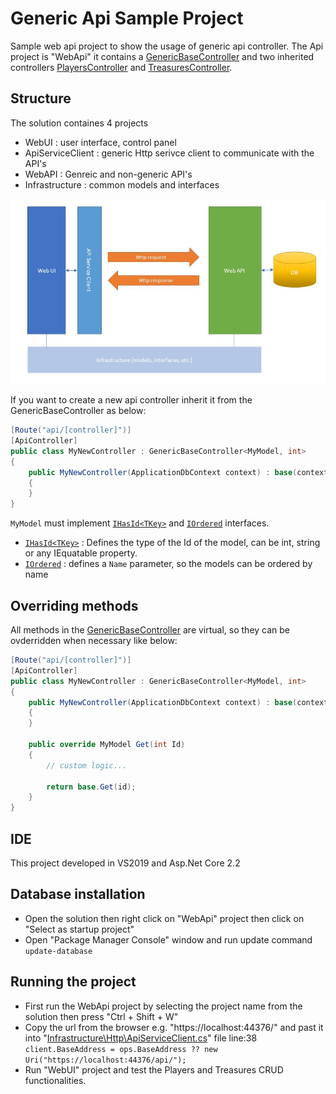 # Generic Api Sample Project
Sample web api project to show the usage of generic api controller.
The Api project is "WebApi" it contains a [GenericBaseController](1) and two inherited controllers [PlayersController](2) and [TreasuresController](3).

## Structure
The solution containes 4 projects

- WebUI : user interface, control panel
- ApiServiceClient : generic Http serivce client to communicate with the API's
- WebAPI : Genreic and non-generic API's
- Infrastructure : common models and interfaces

![Generic API Sample Project Structure](WebUI/wwwroot/files/Generic%20API%20Project%20Structure%20v1.JPG)

If you want to create a new api controller inherit it from the GenericBaseController as below:
````cs
[Route("api/[controller]")]
[ApiController]
public class MyNewController : GenericBaseController<MyModel, int>
{
    public MyNewController(ApplicationDbContext context) : base(context)
    {
    }
}
````

`MyModel` must implement [`IHasId<TKey>`](4) and [`IOrdered`](5) interfaces.

- [`IHasId<TKey>`](4) : Defines the type of the Id of the model, can be int, string or any IEquatable property. 
- [`IOrdered`](5) : defines a `Name` parameter, so the models can be ordered by name

## Overriding methods

All methods in the [GenericBaseController](1) are virtual, so they can be ovderridden when necessary like below:
````cs
[Route("api/[controller]")]
[ApiController]
public class MyNewController : GenericBaseController<MyModel, int>
{
    public MyNewController(ApplicationDbContext context) : base(context)
    {
    }
    
    public override MyModel Get(int Id)
    {
        // custom logic...
        
        return base.Get(id);
    }
}
````
## IDE
This project developed in VS2019 and Asp.Net Core 2.2

## Database installation 

- Open the solution then right click on "WebApi" project then click on "Select as startup project"
- Open "Package Manager Console" window and run update command `update-database`


## Running the project

- First run the WebApi project by selecting the project name from the solution then press "Ctrl + Shift + W"
- Copy the url from the browser e.g. "https://localhost:44376/" and past it into "[Infrastructure\Http\ApiServiceClient.cs](6)" file line:38
`client.BaseAddress = ops.BaseAddress ?? new Uri("https://localhost:44376/api/");`
- Run "WebUI" project and test the Players and Treasures CRUD functionalities.

[1]: https://github.com/LazZiya/GenericApiSample/blob/master/WebApi/Controllers/GenericBaseController.cs
[2]: https://github.com/LazZiya/GenericApiSample/blob/master/WebApi/Controllers/PlayersController.cs
[3]: https://github.com/LazZiya/GenericApiSample/blob/master/WebApi/Controllers/TreasuresController.cs
[4]: https://github.com/LazZiya/GenericApiSample/blob/master/Infrastructure/Models/IHasId.cs
[5]: https://github.com/LazZiya/GenericApiSample/blob/master/Infrastructure/Models/IOrdered.cs
[6]: https://github.com/LazZiya/GenericApiSample/blob/master/Infrastructure/Http/ApiServiceClient.cs#L38
